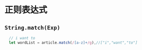 # 正则表达式

## `String.match(Exp)`

```js
  // i want to
  let wordList = article.match(/[a-z]+/g),//["i","want","to"]
```
